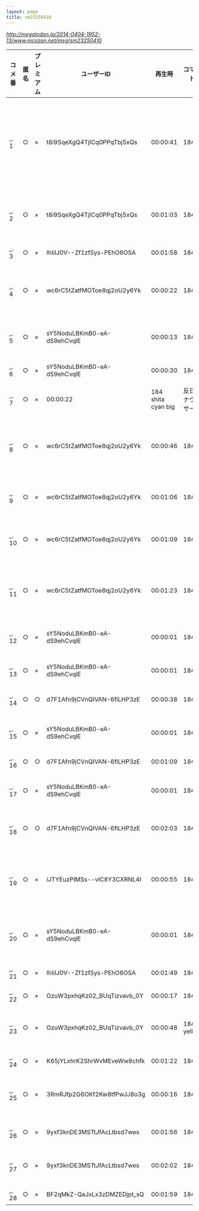```yaml
---
layout: page
title: sm23250410
---
```

<cite><http://megalodon.jp/2014-0404-1952-13/www.nicozon.net/msg/sm23250410></cite>

| コメ番 | 匿名 | プレミアム | ユーザーID                    | 再生時             | コマンド         | コメント                                                                  | 書込日時          | 書込件数 |
|--------|------|------------|-------------------------------|--------------------|------------------|---------------------------------------------------------------------------|-------------------|----------|
| \_. 1  | ○    | ×          | t8i9SqeXgQ4TjICq0PPqTbj5xQs   | 00:00:41           | 184              | 被爆してから７０年生きてるのだから、放射能の影響ってどうなん？って考えろw | 14/04/04 07:14:44 | 2        |
| \_. 2  | ○    | ×          | t8i9SqeXgQ4TjICq0PPqTbj5xQs   | 00:01:03           | 184              | 被爆して７０年生きてるなら、影響ないんだろうよw                           | 14/04/04 07:15:36 | 2        |
| \_. 3  | ○    | ×          | IhIiIJ0V--Zf1zfSys-PEhO6OSA   | 00:01:58           | 184              | 継承しないと                                                              | 14/04/04 07:34:34 | 2        |
| \_. 4  | ○    | ×          | wc6rC5tZatfMOToe8qj2oU2y6Yk   | 00:00:22           | 184              | 日本を貶める左翼テロ団体は、即時解散せよ。                                | 14/04/04 07:48:39 | 6        |
| \_. 5  | ○    | ×          | sY5NoduLBKmB0-eA-dS9ehCvqlE   | 00:00:13           | 184              | 似非平和団体の解散は当然です！！                                          | 14/04/04 07:48:50 | 7        |
| \_. 6  | ○    | ×          | sY5NoduLBKmB0-eA-dS9ehCvqlE   | 00:00:30           | 184              | 広島県民は長寿県民                                                        | 14/04/04 07:49:07 | 7        |
| \_. 7  | ○    | ×          | 00:00:22                      | 184 shita cyan big | 反日アナウンサー | 14/04/04 07:49:22                                                         | 6                 |
| \_. 8  | ○    | ×          | wc6rC5tZatfMOToe8qj2oU2y6Yk   | 00:00:46           | 184              | 広島と長崎は長寿県。つまり放射能は健康を増進します。                      | 14/04/04 07:51:05 | 6        |
| \_. 9  | ○    | ×          | wc6rC5tZatfMOToe8qj2oU2y6Yk   | 00:01:06           | 184              | 左翼が少しは反省したのかな                                                | 14/04/04 07:52:12 | 6        |
| \_. 10 | ○    | ×          | wc6rC5tZatfMOToe8qj2oU2y6Yk   | 00:01:09           | 184              | 支那からの工作資金が減っているからな                                      | 14/04/04 07:53:00 | 6        |
| \_. 11 | ○    | ×          | wc6rC5tZatfMOToe8qj2oU2y6Yk   | 00:01:23           | 184              | 売国奴どもはきっと地獄に堕ちてるんでしょうね                              | 14/04/04 07:54:17 | 6        |
| \_. 12 | ○    | ×          | sY5NoduLBKmB0-eA-dS9ehCvqlE   | 00:00:01           | 184              | がん発生率も広島が断トツではない                                          | 14/04/04 07:57:14 | 7        |
| \_. 13 | ○    | ×          | sY5NoduLBKmB0-eA-dS9ehCvqlE   | 00:00:01           | 184              | がん患者は日本中にいるよ                                                  | 14/04/04 07:57:25 | 7        |
| \_. 14 | ○    | ○          | d7F1Afn9jCVnQIVAN-6flLHP3zE   | 00:00:38           | 184              | 長生きなんだよな。                                                        | 14/04/04 07:57:40 | 3        |
| \_. 15 | ○    | ×          | sY5NoduLBKmB0-eA-dS9ehCvqlE   | 00:00:01           | 184              | がん患者のない都道府県を教えて～                                          | 14/04/04 07:57:57 | 7        |
| \_. 16 | ○    | ○          | d7F1Afn9jCVnQIVAN-6flLHP3zE   | 00:01:09           | 184              | 金だろかね                                                                | 14/04/04 07:58:12 | 3        |
| \_. 17 | ○    | ×          | sY5NoduLBKmB0-eA-dS9ehCvqlE   | 00:00:01           | 184              | 被爆者の祖父母は90や80迄長生き♪                                           | 14/04/04 07:58:46 | 7        |
| \_. 18 | ○    | ○          | d7F1Afn9jCVnQIVAN-6flLHP3zE   | 00:02:03           | 184              | 被爆２世の会をつくるだろｗｗｗｗ                                          | 14/04/04 07:59:04 | 3        |
| \_. 19 | ○    | ×          | iJTYEuzPIMSs--vlC8Y3CXRNL4I   | 00:00:55           | 184              | 低被爆爆弾という敵を健康にする武器を作ってはどうだろう                    | 14/04/04 08:01:46 | 1        |
| \_. 20 | ○    | ×          | sY5NoduLBKmB0-eA-dS9ehCvqlE   | 00:00:01           | 184              | 東トルキスタンの被爆は見て見ぬふり～                                      | 14/04/04 08:02:48 | 7        |
| \_. 21 | ○    | ×          | IhIiIJ0V--Zf1zfSys-PEhO6OSA   | 00:01:49           | 184              | オバマは広島行くのか                                                      | 14/04/04 08:17:16 | 2        |
| \_. 22 | ○    | ×          | OzuW3pxhqKz02\_BUqTizvavb\_0Y | 00:00:17           | 184              | 佐村河内                                                                  | 14/04/04 09:39:15 | 2        |
| \_. 23 | ○    | ×          | OzuW3pxhqKz02\_BUqTizvavb\_0Y | 00:00:48           | 184 yellow       | 慰安婦詐欺にビジネスを移行しただけ                                        | 14/04/04 09:39:46 | 2        |
| \_. 24 | ○    | ×          | K65jYLxhrK2ShrWvMEveWw8chfk   | 00:01:22           | 184              | 何を担うのか                                                              | 14/04/04 10:22:25 | 1        |
| \_. 25 | ○    | ×          | 3RmRJfp2G6OKf2Kw8tfPwJJ8o3g   | 00:00:16           | 184              | いらねーよ、イデオロギーの塊なんか                                        | 14/04/04 13:15:30 | 1        |
| \_. 26 | ○    | ×          | 9yxf3knDE3MSTtJfAcLtbsd7wes   | 00:01:56           | 184              | 役割が終わったって事だろ                                                  | 14/04/04 13:38:12 | 2        |
| \_. 27 | ○    | ×          | 9yxf3knDE3MSTtJfAcLtbsd7wes   | 00:02:02           | 184              | アメリカに原爆の記念碑建てろよｗ                                          | 14/04/04 13:38:42 | 2        |
| \_. 28 | ○    | ×          | BF2qMkZ-QaJxLx3zDMZEDjpt\_sQ  | 00:01:59           | 184              | いいニュース                                                              | 14/04/04 14:45:33 | 1        |


